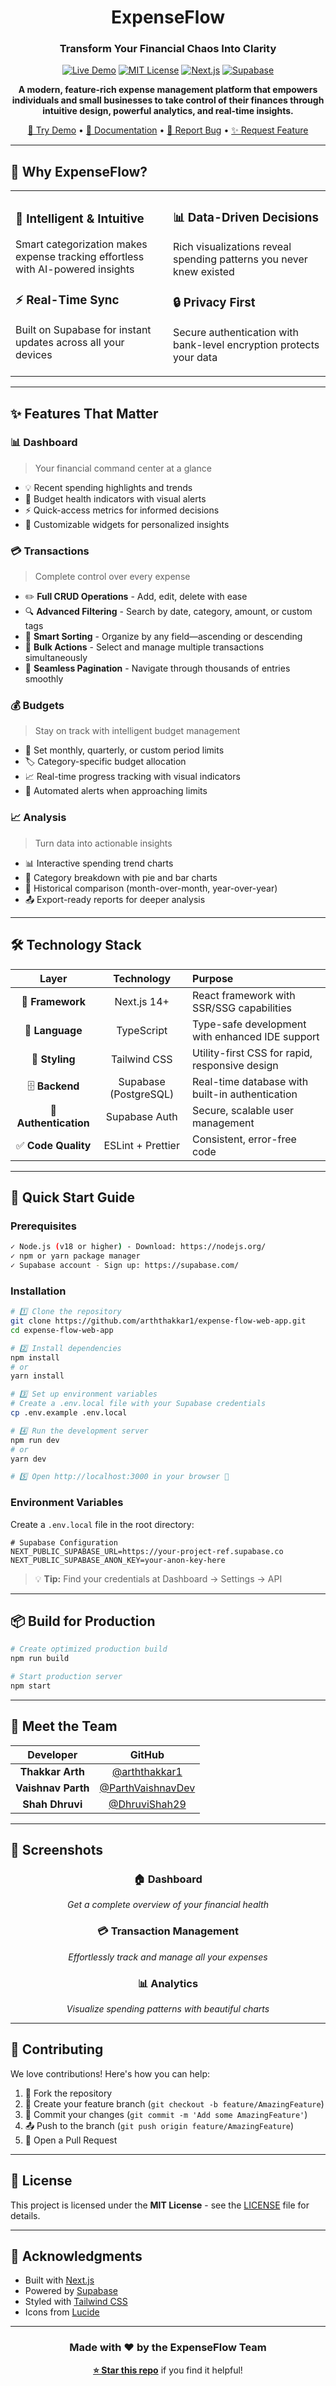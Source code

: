 <div align="center">

# ExpenseFlow

### Transform Your Financial Chaos Into Clarity

[![Live Demo](https://img.shields.io/badge/🚀_Live_Demo-Visit_App-blue?style=for-the-badge)](https://expense-flow-web-app.vercel.app)
[![MIT License](https://img.shields.io/badge/License-MIT-green.svg?style=for-the-badge)](LICENSE.md)
[![Next.js](https://img.shields.io/badge/Next.js-14+-black?style=for-the-badge&logo=next.js)](https://nextjs.org/)
[![Supabase](https://img.shields.io/badge/Supabase-Powered-3ECF8E?style=for-the-badge&logo=supabase)](https://supabase.com/)

**A modern, feature-rich expense management platform that empowers individuals and small businesses to take control of their finances through intuitive design, powerful analytics, and real-time insights.**

[🎯 Try Demo](https://expense-flow-web-app.vercel.app) • [📖 Documentation](#-features-that-matter) • [🐛 Report Bug](https://github.com/arththakkar1/expense-flow-web-app/issues) • [✨ Request Feature](https://github.com/arththakkar1/expense-flow-web-app/issues)

</div>

---

## 🌟 Why ExpenseFlow?

<table>
<tr>
<td width="50%">

### 🧠 Intelligent & Intuitive

Smart categorization makes expense tracking effortless with AI-powered insights

### ⚡ Real-Time Sync

Built on Supabase for instant updates across all your devices

</td>
<td width="50%">

### 📊 Data-Driven Decisions

Rich visualizations reveal spending patterns you never knew existed

### 🔒 Privacy First

Secure authentication with bank-level encryption protects your data

</td>
</tr>
</table>

---

## ✨ Features That Matter

### 📊 Dashboard

> Your financial command center at a glance

- 💡 Recent spending highlights and trends
- 🎯 Budget health indicators with visual alerts
- ⚡ Quick-access metrics for informed decisions
- 🎨 Customizable widgets for personalized insights

### 💳 Transactions

> Complete control over every expense

- ✏️ **Full CRUD Operations** - Add, edit, delete with ease
- 🔍 **Advanced Filtering** - Search by date, category, amount, or custom tags
- 📑 **Smart Sorting** - Organize by any field—ascending or descending
- 🎯 **Bulk Actions** - Select and manage multiple transactions simultaneously
- 📄 **Seamless Pagination** - Navigate through thousands of entries smoothly

### 💰 Budgets

> Stay on track with intelligent budget management

- 📅 Set monthly, quarterly, or custom period limits
- 🏷️ Category-specific budget allocation
- 📈 Real-time progress tracking with visual indicators
- 🔔 Automated alerts when approaching limits

### 📈 Analysis

> Turn data into actionable insights

- 📊 Interactive spending trend charts
- 🥧 Category breakdown with pie and bar charts
- 📆 Historical comparison (month-over-month, year-over-year)
- 📤 Export-ready reports for deeper analysis

---

## 🛠️ Technology Stack

<div align="center">

|         Layer         |      Technology       | Purpose                                         |
| :-------------------: | :-------------------: | :---------------------------------------------- |
|   🎨 **Framework**    |      Next.js 14+      | React framework with SSR/SSG capabilities       |
|    📘 **Language**    |      TypeScript       | Type-safe development with enhanced IDE support |
|    💅 **Styling**     |     Tailwind CSS      | Utility-first CSS for rapid, responsive design  |
|    🗄️ **Backend**     | Supabase (PostgreSQL) | Real-time database with built-in authentication |
| 🔐 **Authentication** |     Supabase Auth     | Secure, scalable user management                |
|  ✅ **Code Quality**  |   ESLint + Prettier   | Consistent, error-free code                     |

</div>

---

## 🚀 Quick Start Guide

### Prerequisites

```bash
✓ Node.js (v18 or higher) - Download: https://nodejs.org/
✓ npm or yarn package manager
✓ Supabase account - Sign up: https://supabase.com/
```

### Installation

```bash
# 1️⃣ Clone the repository
git clone https://github.com/arththakkar1/expense-flow-web-app.git
cd expense-flow-web-app

# 2️⃣ Install dependencies
npm install
# or
yarn install

# 3️⃣ Set up environment variables
# Create a .env.local file with your Supabase credentials
cp .env.example .env.local

# 4️⃣ Run the development server
npm run dev
# or
yarn dev

# 5️⃣ Open http://localhost:3000 in your browser 🎉
```

### Environment Variables

Create a `.env.local` file in the root directory:

```env
# Supabase Configuration
NEXT_PUBLIC_SUPABASE_URL=https://your-project-ref.supabase.co
NEXT_PUBLIC_SUPABASE_ANON_KEY=your-anon-key-here
```

> 💡 **Tip:** Find your credentials at Dashboard → Settings → API

---

## 📦 Build for Production

```bash
# Create optimized production build
npm run build

# Start production server
npm start
```

---

## 👥 Meet the Team

<div align="center">

|     Developer      |                          GitHub                          |
| :----------------: | :------------------------------------------------------: |
|  **Thakkar Arth**  |     [@arththakkar1](https://github.com/arththakkar1)     |
| **Vaishnav Parth** | [@ParthVaishnavDev](https://github.com/ParthVaishnavDev) |
|  **Shah Dhruvi**   |     [@DhruviShah29](https://github.com/DhruviShah29)     |

</div>

---

## 📸 Screenshots

<div align="center">

### 🏠 Dashboard

_Get a complete overview of your financial health_

### 💳 Transaction Management

_Effortlessly track and manage all your expenses_

### 📊 Analytics

_Visualize spending patterns with beautiful charts_

</div>

---

## 🤝 Contributing

We love contributions! Here's how you can help:

1. 🍴 Fork the repository
2. 🌿 Create your feature branch (`git checkout -b feature/AmazingFeature`)
3. 💾 Commit your changes (`git commit -m 'Add some AmazingFeature'`)
4. 📤 Push to the branch (`git push origin feature/AmazingFeature`)
5. 🎉 Open a Pull Request

---

## 📄 License

This project is licensed under the **MIT License** - see the [LICENSE](LICENSE.md) file for details.

---

## 🙏 Acknowledgments

- Built with [Next.js](https://nextjs.org/)
- Powered by [Supabase](https://supabase.com/)
- Styled with [Tailwind CSS](https://tailwindcss.com/)
- Icons from [Lucide](https://lucide.dev/)

---

<div align="center">

### Made with ❤️ by the ExpenseFlow Team

**[⭐ Star this repo](https://github.com/arththakkar1/expense-flow-web-app)** if you find it helpful!

</div>
